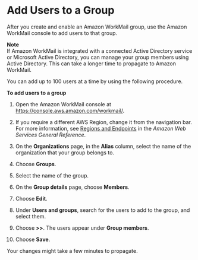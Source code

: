 # Add Users to a Group<a name="add-group-users"></a>

After you create and enable an Amazon WorkMail group, use the Amazon WorkMail console to add users to that group\.

**Note**  
If Amazon WorkMail is integrated with a connected Active Directory service or Microsoft Active Directory, you can manage your group members using  Active Directory\. This can take a longer time to propagate to Amazon WorkMail\.

You can add up to 100 users at a time by using the following procedure\.

**To add users to a group**

1. Open the Amazon WorkMail console at [https://console\.aws\.amazon\.com/workmail/](https://console.aws.amazon.com/workmail/)\.

1. If you require a different AWS Region, change it from the navigation bar\. For more information, see [Regions and Endpoints](http://docs.aws.amazon.com/general/latest/gr/index.html?rande.html) in the *Amazon Web Services General Reference*\.

1. On the **Organizations** page, in the **Alias** column, select the name of the organization that your group belongs to\.

1. Choose **Groups**\.

1. Select the name of the group\.

1. On the **Group details** page, choose **Members**\.

1. Choose **Edit**\.

1. Under **Users and groups**, search for the users to add to the group, and select them\.

1. Choose **>>**\. The users appear under **Group members**\.

1. Choose **Save**\.

Your changes might take a few minutes to propagate\.